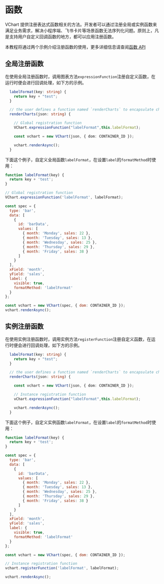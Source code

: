 # 函数

VChart 提供注册表达式函数相关的方法。开发者可以通过注册全局或实例函数来满足业务需求，解决小程序端、飞书卡片等场景函数无法序列化问题。原则上，凡是支持用户自定义回调函数的地方，都可以应用注册函数。

本教程将通过两个示例介绍注册函数的使用，更多详细信息请查阅[函数 API](../../../api/API/function)

## 全局注册函数

在使用全局注册函数时，调用图表方法`expressionFunction`注册自定义函数，在运行时便会进行回调处理，如下方的示例。

```ts
  labelFormat(key: string) {
    return key + "test";
  }

  // the user defines a function named `renderCharts` to encapsulate chart rendering
  renderCharts(json: string) {

    // Global registration function
    VChart.expressionFunction("labelFormat",this.labelFormat);

    const vchart = new VChart(json, { dom: CONTAINER_ID });

    vchart.renderAsync();
  }
```

下面这个例子，自定义全局函数`labelFormat`，在设置`label`的`formatMethod`时使用：

```javascript livedemo
function labelFormat(key) {
  return key + 'test';
}

// Global registration function
VChart.expressionFunction('labelFormat', labelFormat);

const spec = {
  type: 'bar',
  data: [
    {
      id: 'barData',
      values: [
        { month: 'Monday', sales: 22 },
        { month: 'Tuesday', sales: 13 },
        { month: 'Wednesday', sales: 25 },
        { month: 'Thursday', sales: 29 },
        { month: 'Friday', sales: 38 }
      ]
    }
  ],
  xField: 'month',
  yField: 'sales',
  label: {
    visible: true,
    formatMethod: 'labelFormat'
  }
};

const vchart = new VChart(spec, { dom: CONTAINER_ID });
vchart.renderAsync();
```

## 实例注册函数

在使用实例注册函数时，调用实例方法`registerFunction`注册自定义函数，在运行时便会进行回调处理，如下方的示例。

```ts
  labelFormat(key: string) {
    return key + "test";
  }

  // the user defines a function named `renderCharts` to encapsulate chart rendering
  renderCharts(json: string) {

    const vchart = new VChart(json, { dom: CONTAINER_ID });

    // Instance registration function
    vChart.expressionFunction("labelFormat",this.labelFormat);

    vchart.renderAsync();
  }
```

下面这个例子，自定义实例函数`labelFormat`，在设置`label`的`formatMethod`时使用：

```javascript livedemo
function labelFormat(key) {
  return key + 'test';
}

const spec = {
  type: 'bar',
  data: [
    {
      id: 'barData',
      values: [
        { month: 'Monday', sales: 22 },
        { month: 'Tuesday', sales: 13 },
        { month: 'Wednesday', sales: 25 },
        { month: 'Thursday', sales: 29 },
        { month: 'Friday', sales: 38 }
      ]
    }
  ],
  xField: 'month',
  yField: 'sales',
  label: {
    visible: true,
    formatMethod: 'labelFormat'
  }
};

const vchart = new VChart(spec, { dom: CONTAINER_ID });

// Instance registration function
vchart.registerFunction('labelFormat', labelFormat);

vchart.renderAsync();
```
